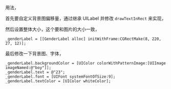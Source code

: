 用法，

首先要自定义背景图偏移量，通过继承 UILabel 并修改 `drawTextInRect` 来实现，

然后设置整体大小，这个要和图片的大小一致，

```
_genderLabel = [[GenderLabel alloc] initWithFrame:CGRectMake(8, 220, 27, 12)];
```

最后修改一下背景图、字体，

```
_genderLabel.backgroundColor = [UIColor colorWithPatternImage:[UIImage imageNamed:@"boy"]];
_genderLabel.text = @"23";
_genderLabel.font = [UIFont systemFontOfSize:9];
_genderLabel.textColor = [UIColor whiteColor];
```


